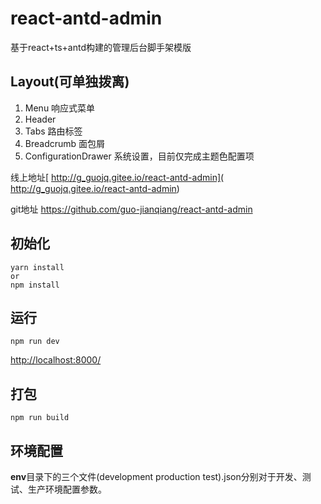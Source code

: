 # react-antd-admin
基于react+ts+antd构建的管理后台脚手架模版
## Layout(可单独拨离)

1. Menu 响应式菜单
2. Header
3. Tabs 路由标签
4. Breadcrumb 面包屑
5. ConfigurationDrawer 系统设置，目前仅完成主题色配置项

线上地址[ http://g_guojq.gitee.io/react-antd-admin]( http://g_guojq.gitee.io/react-antd-admin)

git地址 https://github.com/guo-jianqiang/react-antd-admin

## 初始化

```shell
yarn install
or
npm install
```
## 运行
```shell
npm run dev
```
[http://localhost:8000/](http://localhost:8000/)

## 打包
```shell
npm run build
```
## 环境配置
**env**目录下的三个文件(development production test).json分别对于开发、测试、生产环境配置参数。
